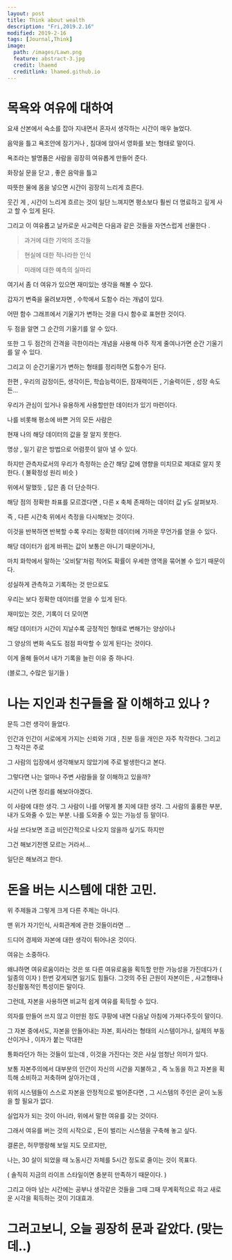 ```yaml
---
layout: post
title: Think about wealth 
description: "Fri,2019.2.16"
modified: 2019-2-16
tags: [Journal,Think]
image:
  path: /images/Lawn.png
  feature: abstract-3.jpg
  credit: lhaemd
  creditlink: lhamed.github.io
---
```


# 목욕와 여유에 대하여 

요새 산본에서 숙소를 잡아 지내면서 혼자서 생각하는 시간이 매우 늘었다. 

음악을 틀고 욕조안에 잠기거나 , 침대에 앉아서 영화를 보는 형태로 말이다. 

욕조라는 발명품은 사람을 굉장히 여유롭게 만들어 준다. 

화장실 문을 닫고 , 좋은 음악을 틀고 

따뜻한 물에 몸을 넣으면 시간이 굉장히 느리게 흐른다. 

웃긴 게 , 시간이 느리게 흐르는 것이 일단 느껴지면 평소보다 훨씬 더 명료하고 깊게 사고 할 수 있게 된다. 

그리고 이 여유롭고 날카로운 사고력은 다음과 같은 것들을 자연스럽게 선물한다 .

>과거에 대한 기억의 조각들 

>현실에 대한 적나라한 인식 

>미래에 대한 예측의 실마리 

여기서 좀 더 여유가 있으면 재미있는 생각을 해볼 수 있다. 

갑자기 변죽을 울려보자면 , 수학에서 도함수 라는 개념이 있다. 

어떤 함수 그래프에서 기울기가 변하는 것을 다시 함수로 표현한 것이다. 

두 점을 알면 그 순간의 기울기를 알 수 있다. 

또한 그 두 점간의 간격을 극한이라는 개념을 사용해 아주 작게 줄여나가면 순간 기울기를 알 수 있다. 

그리고 이 순간기울기가 변하는 형태를 정리하면 도함수가 된다. 

한편 , 우리의 감정이든, 생각이든, 학습능력이든, 잠재력이든 , 기술력이든 , 성장 속도든... 

우리가 관심이 있거나 유용하게 사용할만한 데이터가 있기 마련이다. 

나를 비롯해 평소에 바쁜 거의 모든 사람은 

현재 나의 해당 데이터의 값을 잘 알지 못한다. 

명상 , 일기 같은 방법으로 어렴풋이 알아 낼 수 있다. 

하지만 관측자로서의 우리가 측정하는 순간 해당 값에 영향을 미치므로 제대로 알지 못한다. ( 불확정성 원리 비슷 )

위에서 말했듯 , 답은 좀 더 단순하다. 

해당 점의 정확한 좌표를 모르겠다면 , 다른 x 축체 존재하는 데이터 값 y도 살펴보자. 

즉 , 다른 시간축 위에서 측정을 다시해보는 것이다. 

이것을 반복하면 반복할 수록 우리는 정확한 데이터에 가까운 무언가를 얻을 수 있다. 

해당 데이터가 쉽게 바뀌는 값이 보통은 아니기 때문이거나, 

마치 화학에서 말하는 '오비탈'처럼 적어도 확률이 우세한 영역을 묶어볼 수 있기 때문이다. 

성실하게 관측하고 기록하는 것 만으로도 

우리는 보다 정확한 데이터를 얻을 수 있게 된다. 

재미있는 것은, 기록이 더 모이면 

해당 데이터가 시간이 지날수록 긍정적인 형태로 변해가는 양상이나

그 양상의 변화 속도도 점점 파악할 수 있게 된다는 것이다. 

이게 올해 들어서  내가 기록을 늘린 이유 중 하나다. 

(블로그, 수많은 일기들 ) 

# 나는 지인과 친구들을 잘 이해하고 있나 ?

문득 그런 생각이 들었다.

인간과 인간이 서로에게 가지는 신뢰와 기대 , 친분 등을 개인은 자주 착각한다. 그리고 그 착각은 주로 

그 사람의 입장에서 생각해보지 않았기에 주로 발생한다고 본다. 

그렇다면 나는 얼마나 주변 사람들을 잘 이해하고 있을까? 

시간이 나면 정리를 해보아야겠다. 

이 사람에 대한 생각. 그 사람이 나를 어떻게 볼 지에 대한 생각. 
그 사람의 훌륭한 부분, 내가 도와줄 수 있는 부분. 나를 도와줄 수 있는 가능성 등 말이다. 

사실 쓰다보면 조금 비인간적으로 나오지 않을까 싶기도 하지만

그건 해보기전엔 모르는 거라서... 

일단은 해보려고 한다. 

# 돈을 버는 시스템에 대한 고민. 

위 주제들과 그렇게 크게 다른 주제는 아니다. 

맨 위가 자기인식, 사회관계에 관한 것들이라면 ... 

드디어 경제와 자본에 대한 생각이 튀어나온 것이다. 

여유는 소중하다. 

왜냐하면 여유로움이라는 것은 또 다른 여유로움을 획득할 만한 가능성을 가진데다가 ( 일종의 이자 )
한번 갖게되면 잃기도 힘들다. 그것의 주된 근원이 자본이든 , 사고형태나 정신활동적인 특성이든 말이다. 

그런데, 자본을 사용하면 비교적 쉽게 여유를 획득할 수 있다. 

의자를 만들어 쓰지 않고 이만원 정도 쿠팡에 내면 다음날 아침에 가져다주듯이 말이다. 

그 자본 중에서도, 자본을 만들어내는 자본, 회사라는 형태의 시스템이거나, 실제의 부동산이거나 , 이자가 붙는 막대한 

통화라던가 하는 것들이 있는데 , 이것을 가진다는 것은 사실 엄청난 의미가 있다. 

보통 자본주의에서 대부분의 인간이 자신의 시간을 지불하고 , 즉 노동을 하고 자본을 획득해 소비하고 저축하며 살아가는데 , 

위의 시스템들이 스스로 자본을 안정적으로 벌어준다면 , 그 시스템의 주인은 굳이 노동을 할 필요가 없다. 

실업자가 되는 것이 아니라, 위에서 말한 여유를 갖는 것이다. 

그래서 여유를 버는 것의 시작으로 , 돈이 벌리는 시스템을 구축해 놓고 싶다. 

결론은, 허무맹랑해 보일 지도 모르지만, 

나는,  30 살이 되었을 때 노동시간 자체를 5시간 정도로 줄이는 것이 목표다. 

( 솔직히 지금의 라이프 스타일이면 충분히 만족하기 때문이다. )

그리고 아마 남는 시간에는 공부나 생각같은 것들을 그때 그때 무계획적으로 하고 새로운 시각을 획득하는 것이 기대효과. 

# 그러고보니, 오늘 굉장히 문과 같았다. (맞는데..)




